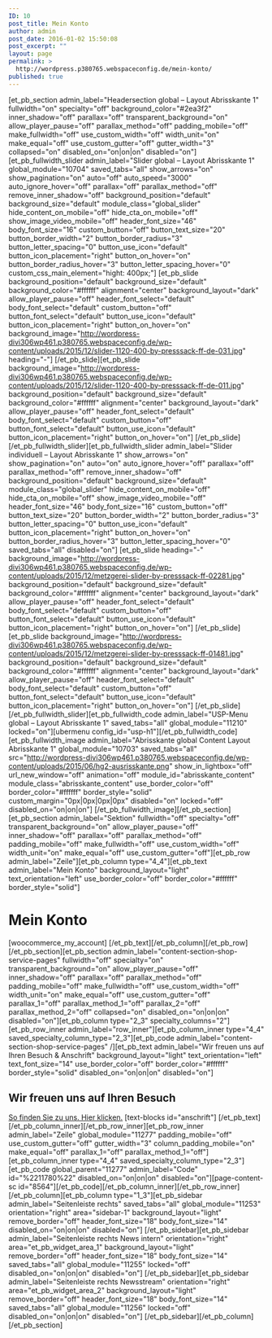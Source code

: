 ```yaml
---
ID: 10
post_title: Mein Konto
author: admin
post_date: 2016-01-02 15:50:08
post_excerpt: ""
layout: page
permalink: >
  http://wordpress.p380765.webspaceconfig.de/mein-konto/
published: true
---
```

[et_pb_section admin_label="Headersection global – Layout Abrisskante 1" fullwidth="on" specialty="off" background_color="#2ea3f2" inner_shadow="off" parallax="off" transparent_background="on" allow_player_pause="off" parallax_method="off" padding_mobile="off" make_fullwidth="off" use_custom_width="off" width_unit="on" make_equal="off" use_custom_gutter="off" gutter_width="3" collapsed="on" disabled_on="on|on|on" disabled="on"][et_pb_fullwidth_slider admin_label="Slider global – Layout Abrisskante 1" global_module="10704" saved_tabs="all" show_arrows="on" show_pagination="on" auto="off" auto_speed="3000" auto_ignore_hover="off" parallax="off" parallax_method="off" remove_inner_shadow="off" background_position="default" background_size="default" module_class="global_slider" hide_content_on_mobile="off" hide_cta_on_mobile="off" show_image_video_mobile="off" header_font_size="46" body_font_size="16" custom_button="off" button_text_size="20" button_border_width="2" button_border_radius="3" button_letter_spacing="0" button_use_icon="default" button_icon_placement="right" button_on_hover="on" button_border_radius_hover="3" button_letter_spacing_hover="0" custom_css_main_element="hight: 400px;"] [et_pb_slide background_position="default" background_size="default" background_color="#ffffff" alignment="center" background_layout="dark" allow_player_pause="off" header_font_select="default" body_font_select="default" custom_button="off" button_font_select="default" button_use_icon="default" button_icon_placement="right" button_on_hover="on" background_image="http://wordpress-divi306wp461.p380765.webspaceconfig.de/wp-content/uploads/2015/12/slider-1120-400-by-presssack-ff-de-031.jpg" heading="-"] [/et_pb_slide][et_pb_slide background_image="http://wordpress-divi306wp461.p380765.webspaceconfig.de/wp-content/uploads/2015/12/slider-1120-400-by-presssack-ff-de-011.jpg" background_position="default" background_size="default" background_color="#ffffff" alignment="center" background_layout="dark" allow_player_pause="off" header_font_select="default" body_font_select="default" custom_button="off" button_font_select="default" button_use_icon="default" button_icon_placement="right" button_on_hover="on"] [/et_pb_slide] [/et_pb_fullwidth_slider][et_pb_fullwidth_slider admin_label="Slider individuell – Layout Abrisskante 1" show_arrows="on" show_pagination="on" auto="on" auto_ignore_hover="off" parallax="off" parallax_method="off" remove_inner_shadow="off" background_position="default" background_size="default" module_class="global_slider" hide_content_on_mobile="off" hide_cta_on_mobile="off" show_image_video_mobile="off" header_font_size="46" body_font_size="16" custom_button="off" button_text_size="20" button_border_width="2" button_border_radius="3" button_letter_spacing="0" button_use_icon="default" button_icon_placement="right" button_on_hover="on" button_border_radius_hover="3" button_letter_spacing_hover="0" saved_tabs="all" disabled="on"] [et_pb_slide heading="-" background_image="http://wordpress-divi306wp461.p380765.webspaceconfig.de/wp-content/uploads/2015/12/metzgerei-slider-by-presssack-ff-02281.jpg" background_position="default" background_size="default" background_color="#ffffff" alignment="center" background_layout="dark" allow_player_pause="off" header_font_select="default" body_font_select="default" custom_button="off" button_font_select="default" button_use_icon="default" button_icon_placement="right" button_on_hover="on"] [/et_pb_slide][et_pb_slide background_image="http://wordpress-divi306wp461.p380765.webspaceconfig.de/wp-content/uploads/2015/12/metzgerei-slider-by-presssack-ff-01481.jpg" background_position="default" background_size="default" background_color="#ffffff" alignment="center" background_layout="dark" allow_player_pause="off" header_font_select="default" body_font_select="default" custom_button="off" button_font_select="default" button_use_icon="default" button_icon_placement="right" button_on_hover="on"] [/et_pb_slide] [/et_pb_fullwidth_slider][et_pb_fullwidth_code admin_label="USP-Menu global – Layout Abrisskante 1" saved_tabs="all" global_module="11210" locked="on"][ubermenu config_id="usp-h1"][/et_pb_fullwidth_code][et_pb_fullwidth_image admin_label="Abrisskante global Content Layout Abrisskante 1" global_module="10703" saved_tabs="all" src="http://wordpress-divi306wp461.p380765.webspaceconfig.de/wp-content/uploads/2015/06/hg2-ausrisskante.png" show_in_lightbox="off" url_new_window="off" animation="off" module_id="abrisskante_content" module_class="abrisskante_content" use_border_color="off" border_color="#ffffff" border_style="solid" custom_margin="0px|0px|0px|0px" disabled="on" locked="off" disabled_on="on|on|on"]
[/et_pb_fullwidth_image][/et_pb_section][et_pb_section admin_label="Sektion" fullwidth="off" specialty="off" transparent_background="on" allow_player_pause="off" inner_shadow="off" parallax="off" parallax_method="off" padding_mobile="off" make_fullwidth="off" use_custom_width="off" width_unit="on" make_equal="off" use_custom_gutter="off"][et_pb_row admin_label="Zeile"][et_pb_column type="4_4"][et_pb_text admin_label="Mein Konto" background_layout="light" text_orientation="left" use_border_color="off" border_color="#ffffff" border_style="solid"]
<h1>Mein Konto</h1>
[woocommerce_my_account] [/et_pb_text][/et_pb_column][/et_pb_row][/et_pb_section][et_pb_section admin_label="content-section-shop-service-pages" fullwidth="off" specialty="on" transparent_background="on" allow_player_pause="off" inner_shadow="off" parallax="off" parallax_method="off" padding_mobile="off" make_fullwidth="off" use_custom_width="off" width_unit="on" make_equal="off" use_custom_gutter="off" parallax_1="off" parallax_method_1="off" parallax_2="off" parallax_method_2="off" collapsed="on" disabled_on="on|on|on" disabled="on"][et_pb_column type="2_3" specialty_columns="2"][et_pb_row_inner admin_label="row_inner"][et_pb_column_inner type="4_4" saved_specialty_column_type="2_3"][et_pb_code admin_label="content-section-shop-service-pages" /][et_pb_text admin_label="Wir freuen uns auf Ihren Besuch &amp; Anschrift" background_layout="light" text_orientation="left" text_font_size="14" use_border_color="off" border_color="#ffffff" border_style="solid" disabled_on="on|on|on" disabled="on"]
<h2></h2>
<h2>Wir freuen uns auf Ihren Besuch</h2>
<a href="http://wordpress-total1.p242856.webspaceconfig.de/?page_id=1328">So finden Sie zu uns. Hier klicken.</a> [text-blocks id="anschrift"] [/et_pb_text][/et_pb_column_inner][/et_pb_row_inner][et_pb_row_inner admin_label="Zeile" global_module="11277" padding_mobile="off" use_custom_gutter="off" gutter_width="3" column_padding_mobile="on" make_equal="off" parallax_1="off" parallax_method_1="off"][et_pb_column_inner type="4_4" saved_specialty_column_type="2_3"][et_pb_code global_parent="11277" admin_label="Code" id="%2211780%22" disabled_on="on|on|on" disabled="on"][page-content-sc id="8564"][/et_pb_code][/et_pb_column_inner][/et_pb_row_inner][/et_pb_column][et_pb_column type="1_3"][et_pb_sidebar admin_label="Seitenleiste rechts" saved_tabs="all" global_module="11253" orientation="right" area="sidebar-1" background_layout="light" remove_border="off" header_font_size="18" body_font_size="14" disabled_on="on|on|on" disabled="on"]
[/et_pb_sidebar][et_pb_sidebar admin_label="Seitenleiste rechts News intern" orientation="right" area="et_pb_widget_area_1" background_layout="light" remove_border="off" header_font_size="18" body_font_size="14" saved_tabs="all" global_module="11255" locked="off" disabled_on="on|on|on" disabled="on"]
[/et_pb_sidebar][et_pb_sidebar admin_label="Seitenleiste rechts Newsstream" orientation="right" area="et_pb_widget_area_2" background_layout="light" remove_border="off" header_font_size="18" body_font_size="14" saved_tabs="all" global_module="11256" locked="off" disabled_on="on|on|on" disabled="on"]
[/et_pb_sidebar][/et_pb_column][/et_pb_section]